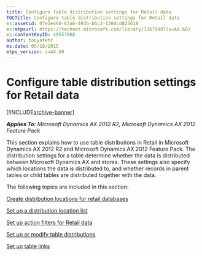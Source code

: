 ```yaml
---
title: Configure table distribution settings for Retail data
TOCTitle: Configure table distribution settings for Retail data
ms:assetid: 07e2e468-63a6-493b-b6c2-120dcd825618
ms:mtpsurl: https://technet.microsoft.com/library/JJ679907(v=AX.60)
ms:contentKeyID: 49557888
author: tonyafehr
ms.date: 05/18/2015
mtps_version: v=AX.60
---
```


# Configure table distribution settings for Retail data 


[!INCLUDE[archive-banner](includes/archive-banner.md)]


_**Applies To:** Microsoft Dynamics AX 2012 R2, Microsoft Dynamics AX 2012 Feature Pack_

This section explains how to use table distributions in Retail in Microsoft Dynamics AX 2012 R2 and Microsoft Dynamics AX 2012 Feature Pack. The distribution settings for a table determine whether the data is distributed between Microsoft Dynamics AX and stores. These settings also specify which locations the data is distributed to, and whether records in parent tables or child tables are distributed together with the data.

The following topics are included in this section:

[Create distribution locations for retail databases](create-distribution-locations-for-retail-databases.md)

[Set up a distribution location list](set-up-a-distribution-location-list.md)

[Set up action filters for Retail data](set-up-action-filters-for-retail-data.md)

[Set up or modify table distributions](set-up-or-modify-table-distributions.md)

[Set up table links](set-up-table-links.md)

  


